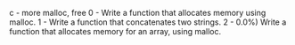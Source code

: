 c - more malloc, free
0 - Write a function that allocates memory using malloc.
1 - Write a function that concatenates two strings.
2 - 0.0%)
Write a function that allocates memory for an array, using malloc.
